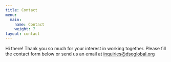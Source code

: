 ```yaml
---
title: Contact
menu:
  main:
    name: Contact
    weight: 7
layout: contact
---
```

Hi there! Thank you so much for your interest in working together. Please fill the contact form below or send us an email at [inquiries@dsoglobal.org](mailto:inquiries@dsoglobal.org)